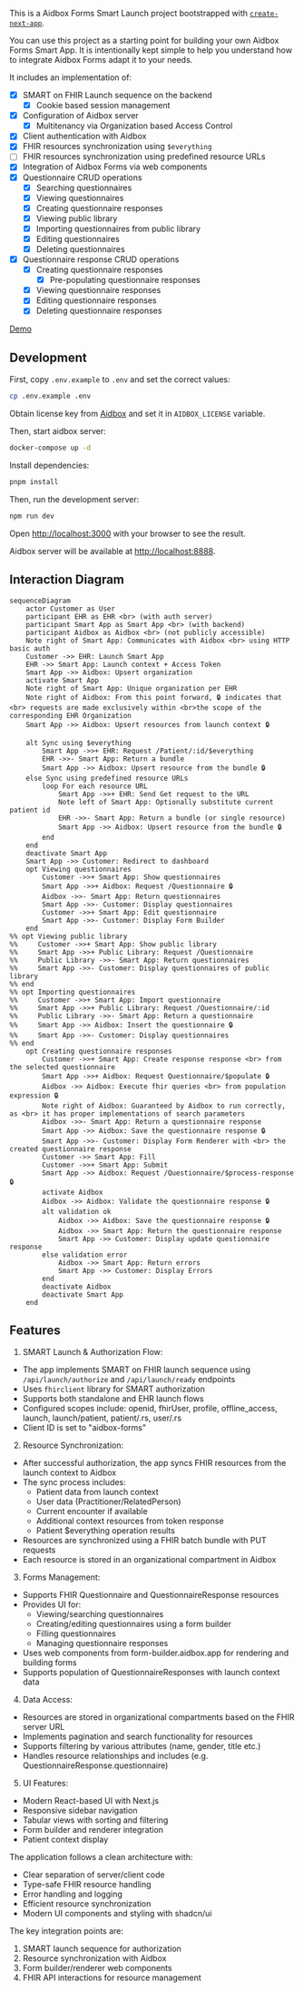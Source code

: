This is a Aidbox Forms Smart Launch project bootstrapped with [`create-next-app`](https://nextjs.org/docs/app/api-reference/cli/create-next-app).

You can use this project as a starting point for building your own Aidbox Forms Smart App. 
It is intentionally kept simple to help you understand how to integrate Aidbox Forms adapt it to your needs.

It includes an implementation of:
- [x] SMART on FHIR Launch sequence on the backend
  - [x] Cookie based session management
- [x] Configuration of Aidbox server
  - [x] Multitenancy via Organization based Access Control
- [x] Client authentication with Aidbox
- [x] FHIR resources synchronization using `$everything`
- [ ] FHIR resources synchronization using predefined resource URLs
- [x] Integration of Aidbox Forms via web components
- [x] Questionnaire CRUD operations
  - [x] Searching questionnaires
  - [x] Viewing questionnaires
  - [x] Creating questionnaire responses
  - [x] Viewing public library
  - [x] Importing questionnaires from public library
  - [x] Editing questionnaires
  - [x] Deleting questionnaires
- [x] Questionnaire response CRUD operations
  - [x] Creating questionnaire responses
    - [x] Pre-populating questionnaire responses
  - [x] Viewing questionnaire responses
  - [x] Editing questionnaire responses
  - [x] Deleting questionnaire responses

[Demo](https://forms-smart-app.aidbox.app)

## Development

First, copy `.env.example` to `.env` and set the correct values:

```bash
cp .env.example .env
```

Obtain license key from [Aidbox](https://aidbox.app) and set it in `AIDBOX_LICENSE` variable.

Then, start aidbox server:

```bash
docker-compose up -d
```

Install dependencies:

```bash
pnpm install
```

Then, run the development server:

```bash
npm run dev
```

Open [http://localhost:3000](http://localhost:3000) with your browser to see the result.

Aidbox server will be available at [http://localhost:8888](http://localhost:8888).

## Interaction Diagram

```mermaid
sequenceDiagram
    actor Customer as User
    participant EHR as EHR <br> (with auth server)
    participant Smart App as Smart App <br> (with backend)
    participant Aidbox as Aidbox <br> (not publicly accessible)
    Note right of Smart App: Communicates with Aidbox <br> using HTTP basic auth
    Customer ->> EHR: Launch Smart App
    EHR ->> Smart App: Launch context + Access Token
    Smart App ->> Aidbox: Upsert organization
    activate Smart App
    Note right of Smart App: Unique organization per EHR
    Note right of Aidbox: From this point forward, 🔒 indicates that <br> requests are made exclusively within <br>the scope of the corresponding EHR Organization
    Smart App ->> Aidbox: Upsert resources from launch context 🔒

    alt Sync using $everything
        Smart App ->>+ EHR: Request /Patient/:id/$everything
        EHR ->>- Smart App: Return a bundle
        Smart App ->> Aidbox: Upsert resource from the bundle 🔒
    else Sync using predefined resource URLs
        loop For each resource URL
            Smart App ->>+ EHR: Send Get request to the URL
            Note left of Smart App: Optionally substitute current patient id
            EHR ->>- Smart App: Return a bundle (or single resource)
            Smart App ->> Aidbox: Upsert resource from the bundle 🔒
        end
    end
    deactivate Smart App
    Smart App ->> Customer: Redirect to dashboard
    opt Viewing questionnaires
        Customer ->>+ Smart App: Show questionnaires
        Smart App ->>+ Aidbox: Request /Questionnaire 🔒
        Aidbox ->>- Smart App: Return questionnaires
        Smart App ->>- Customer: Display questionnaires
        Customer ->>+ Smart App: Edit questionnaire
        Smart App ->>- Customer: Display Form Builder
    end
%% opt Viewing public library
%%     Customer ->>+ Smart App: Show public library
%%     Smart App ->>+ Public Library: Request /Questionnaire
%%     Public Library ->>- Smart App: Return questionnaires
%%     Smart App ->>- Customer: Display questionnaires of public library
%% end
%% opt Importing questionnaires
%%     Customer ->>+ Smart App: Import questionnaire
%%     Smart App ->>+ Public Library: Request /Questionnaire/:id
%%     Public Library ->>- Smart App: Return a questionnaire
%%     Smart App ->> Aidbox: Insert the questionnaire 🔒
%%     Smart App ->>- Customer: Display questionnaires
%% end
    opt Creating questionnaire responses
        Customer ->>+ Smart App: Create response response <br> from the selected questionnaire
        Smart App ->>+ Aidbox: Request Questionnaire/$populate 🔒
        Aidbox ->> Aidbox: Execute fhir queries <br> from population expression 🔒
        Note right of Aidbox: Guaranteed by Aidbox to run correctly, as <br> it has proper implementations of search parameters
        Aidbox ->>- Smart App: Return a questionnaire response
        Smart App ->> Aidbox: Save the questionnaire response 🔒
        Smart App ->>- Customer: Display Form Renderer with <br> the created questionnaire response
        Customer ->> Smart App: Fill
        Customer ->>+ Smart App: Submit
        Smart App ->> Aidbox: Request /Questionnaire/$process-response 🔒
        activate Aidbox
        Aidbox ->> Aidbox: Validate the questionnaire response 🔒
        alt validation ok
            Aidbox ->> Aidbox: Save the questionnaire response 🔒
            Aidbox ->> Smart App: Return the questionnaire response
            Smart App ->> Customer: Display update questionnaire response
        else validation error
            Aidbox ->> Smart App: Return errors
            Smart App ->> Customer: Display Errors
        end
        deactivate Aidbox
        deactivate Smart App
    end
```

## Features

1. SMART Launch & Authorization Flow:
  * The app implements SMART on FHIR launch sequence using `/api/launch/authorize` and `/api/launch/ready` endpoints
  * Uses `fhirclient` library for SMART authorization
  * Supports both standalone and EHR launch flows
  * Configured scopes include: openid, fhirUser, profile, offline_access, launch, launch/patient, patient/.rs, user/.rs
  * Client ID is set to "aidbox-forms"
2. Resource Synchronization:
  * After successful authorization, the app syncs FHIR resources from the launch context to Aidbox
  * The sync process includes:
    * Patient data from launch context
    * User data (Practitioner/RelatedPerson)
    * Current encounter if available
    * Additional context resources from token response
    * Patient $everything operation results
  * Resources are synchronized using a FHIR batch bundle with PUT requests
  * Each resource is stored in an organizational compartment in Aidbox
3. Forms Management:
  * Supports FHIR Questionnaire and QuestionnaireResponse resources
  * Provides UI for:
    * Viewing/searching questionnaires
    * Creating/editing questionnaires using a form builder
    * Filling questionnaires
    * Managing questionnaire responses
  * Uses web components from form-builder.aidbox.app for rendering and building forms
  * Supports population of QuestionnaireResponses with launch context data
4. Data Access:
  * Resources are stored in organizational compartments based on the FHIR server URL
  * Implements pagination and search functionality for resources
  * Supports filtering by various attributes (name, gender, title etc.)
  * Handles resource relationships and includes (e.g. QuestionnaireResponse.questionnaire)
5. UI Features:
  * Modern React-based UI with Next.js
  * Responsive sidebar navigation
  * Tabular views with sorting and filtering
  * Form builder and renderer integration
  * Patient context display


The application follows a clean architecture with:

 * Clear separation of server/client code
 * Type-safe FHIR resource handling
 * Error handling and logging
 * Efficient resource synchronization
 * Modern UI components and styling with shadcn/ui

The key integration points are:

1. SMART launch sequence for authorization
2. Resource synchronization with Aidbox
3. Form builder/renderer web components
4. FHIR API interactions for resource management
